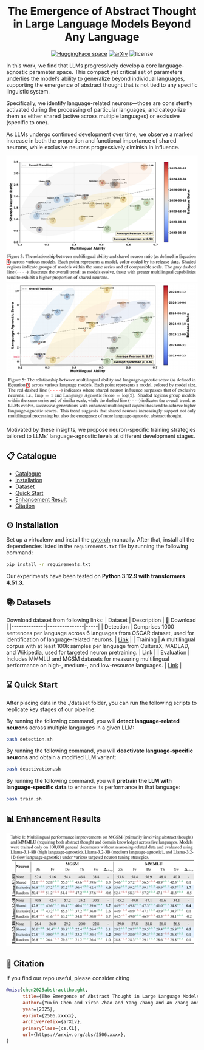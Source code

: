 <div align=center>
<!-- <h1>Avatar: Agent-based Virtual Approach to Large Scale Recommendation Simulation</h1> -->

# The Emergence of Abstract Thought in Large Language Models Beyond Any Language

[![HuggingFace space](https://img.shields.io/badge/🤗-HuggingFace%20Datasets-yellow.svg)](https://huggingface.co/collections/vermouthdky/unnatural-language-67bbdf636dbc3ed024adb478)
[![arXiv](https://img.shields.io/badge/arXiv-1234.56789-b31b1b.svg)](https://arxiv.org/abs/2503.01926)
<img src="https://img.shields.io/badge/License-MIT-blue" alt="license">

<div align=left> 
<p>
In this work, we find that LLMs progressively develop a core language-agnostic parameter space. This compact yet critical set of parameters underlies the model’s ability to generalize beyond individual languages, supporting the emergence of abstract thought that is not tied to any specific linguistic system. 
</p>
<p>
Specifically, we identify language-related neurons—those are consistently activated during the processing of particular languages, and categorize them as either shared (active across multiple languages) or exclusive (specific to one).
</p>
<p>
As LLMs undergo continued development over time, we observe a marked increase in both the proportion and functional importance of shared neurons, while exclusive neurons progressively diminish in influence.
</p>
</div>

![percentage](figures/shared_neuron_percentage.png)
![deactivation](figures/deactivation.png)

<div align=left> 
<p>
Motivated by these insights, we propose neuron-specific training strategies tailored to LLMs' language-agnostic levels at different development stages.
</p>
</div>


</div>

<p id="Catalogue"></p>  

## 📋 Catalogue 

- [Catalogue](#Catalogue)
- [Installation](#Installation)
- [Dataset](#Dataset)
- [Quick Start](#Quick-Start)
- [Enhancement Result](#Enhancement-Result)
- [Citation](#Citation)


<p id="Installation"></p>  

## ⚙️ Installation

<!-- ### Step 1. Install requirements.txt -->
Set up a virtualenv and install the [pytorch](https://pytorch.org/get-started/previous-versions/) manually. After that, install all the dependencies listed in the `requirements.txt` file by running the following command:

```bash
pip install -r requirements.txt
```
Our experiments have been tested on **Python 3.12.9 with transformers 4.51.3**.

<div id="Datasets"></div>  

## 📚 Datasets
Download dataset from following links:
| Dataset | Description | 🤗 Download |
|--------------|---------------|-----|
| Detection | Comprises 1000 sentences per language across 6 languages from OSCAR dataset, used for identification of language-related neurons. | [Link](https://huggingface.co/datasets/Chen1999/Detection) |
| Training | A multilingual corpus with at least 100k samples per language from CulturaX, MADLAD, and Wikipedia, used for targeted neuron pretraining. | [Link](https://huggingface.co/datasets/Chen1999/Training) |
| Evaluation | 	Includes MMMLU and MGSM datasets for measuring multilingual performance on high-, medium-, and low-resource languages. | [Link](https://huggingface.co/datasets/Chen1999/Evaluation) |

<div id="Quick-Start"></div>  

## ⌛️ Quick Start

After placing data in the ./dataset folder, you can run the following scripts to replicate key stages of our pipeline:

By running the following command, you will **detect language-related neurons** across multiple languages in a given LLM:
```bash
bash detection.sh
```

By running the following command, you will **deactivate language-specific neurons** and obtain a modified LLM variant:
```bash
bash deactivation.sh
```

By running the following command, you will **pretrain the LLM with language-specific data** to enhance its performance in that language:
```bash
bash train.sh
```

<div id="Enhancement-Results"></div>  

## 📊 Enhancement Results
![results](figures/results.png)

<div id="Citation"></div>  

## 📖 Citation

If you find our repo useful, please consider citing
```bibtex
@misc{chen2025abstractthought,
      title={The Emergence of Abstract Thought in Large Language Models Beyond Any Language}, 
      author={Yuxin Chen and Yiran Zhao and Yang Zhang and An Zhang and Kawaguchi Kenji and Shafiq Joty and Junnan Li and Tat-Seng Chua and Michael Qizhe Shish and Wenxuan Zhang},
      year={2025},
      eprint={2506.xxxxx},
      archivePrefix={arXiv},
      primaryClass={cs.CL},
      url={https://arxiv.org/abs/2506.xxxx}, 
}